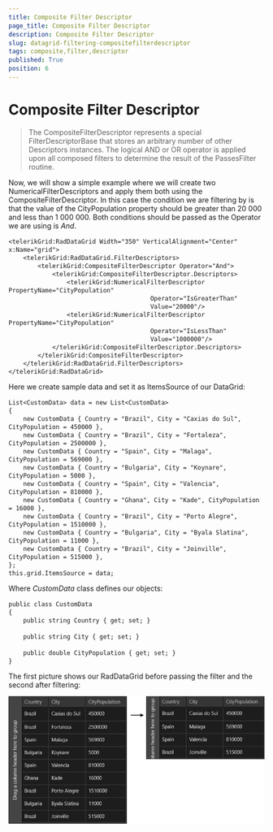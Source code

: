 ```yaml
---
title: Composite Filter Descriptor
page_title: Composite Filter Descriptor
description: Composite Filter Descriptor
slug: datagrid-filtering-compositefilterdescriptor
tags: composite,filter,descriptor
published: True
position: 6
---
```


# Composite Filter Descriptor

>The CompositeFilterDescriptor represents a special FilterDescriptorBase that stores an arbitrary number of other Descriptors instances.
 The logical AND or OR operator is applied upon all composed filters to determine the result of the PassesFilter routine.

Now, we will show a simple example where we will create two NumericalFilterDescriptors and apply them both using the CompositeFilterDescriptor. In this case the condition we are filtering by is that the value of the CityPopulation property should be greater than 20 000 and less than 1 000 000. Both conditions should be passed as the Operator we are using is *And*.

	<telerikGrid:RadDataGrid Width="350" VerticalAlignment="Center" x:Name="grid">
	    <telerikGrid:RadDataGrid.FilterDescriptors>
	        <telerikGrid:CompositeFilterDescriptor Operator="And">
	            <telerikGrid:CompositeFilterDescriptor.Descriptors>
	                <telerikGrid:NumericalFilterDescriptor PropertyName="CityPopulation"
	                                       Operator="IsGreaterThan"
	                                       Value="20000"/>
	                <telerikGrid:NumericalFilterDescriptor PropertyName="CityPopulation"
	                                       Operator="IsLessThan"
	                                       Value="1000000"/>
	            </telerikGrid:CompositeFilterDescriptor.Descriptors>
	        </telerikGrid:CompositeFilterDescriptor>
	    </telerikGrid:RadDataGrid.FilterDescriptors>
	</telerikGrid:RadDataGrid>

Here we create sample data and set it as ItemsSource of our DataGrid:

	List<CustomData> data = new List<CustomData>
	{
	    new CustomData { Country = "Brazil", City = "Caxias do Sul", CityPopulation = 450000 },
	    new CustomData { Country = "Brazil", City = "Fortaleza", CityPopulation = 2500000 },
	    new CustomData { Country = "Spain", City = "Malaga", CityPopulation = 569000 },
	    new CustomData { Country = "Bulgaria", City = "Koynare", CityPopulation = 5000 },
	    new CustomData { Country = "Spain", City = "Valencia", CityPopulation = 810000 },
	    new CustomData { Country = "Ghana", City = "Kade", CityPopulation = 16000 },
	    new CustomData { Country = "Brazil", City = "Porto Alegre", CityPopulation = 1510000 },
	    new CustomData { Country = "Bulgaria", City = "Byala Slatina", CityPopulation = 11000 },
	    new CustomData { Country = "Brazil", City = "Joinville", CityPopulation = 515000 },
	};
	this.grid.ItemsSource = data;

Where *CustomData* class defines our objects:

	public class CustomData
	{
	    public string Country { get; set; }
	
	    public string City { get; set; }
	
	    public double CityPopulation { get; set; }
	}

The first picture shows our RadDataGrid before passing the filter and the second after filtering:

![CompositeFilterDescriptor example](images/CompositeFilterDescriptorExample.png)